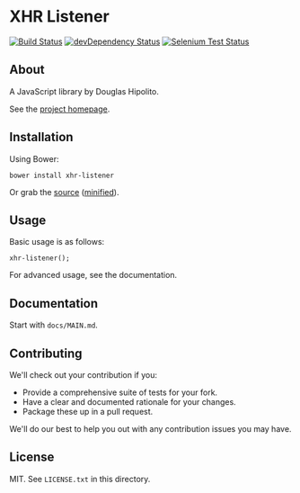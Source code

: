 # XHR Listener

[![Build Status](https://secure.travis-ci.org/douglashipolito/xhr-listener.svg?branch=master)](http://travis-ci.org/douglashipolito/xhr-listener)
[![devDependency Status](https://david-dm.org/douglashipolito/xhr-listener/dev-status.svg)](https://david-dm.org/douglashipolito/xhr-listener#info=devDependencies)
[![Selenium Test Status](https://saucelabs.com/browser-matrix/xhr-listener.svg)](https://saucelabs.com/u/xhr-listener)

## About

A JavaScript library by Douglas Hipolito.

See the [project homepage](http://douglashipolito.github.io/xhr-listener).

## Installation

Using Bower:

    bower install xhr-listener

Or grab the [source](https://github.com/douglashipolito/xhr-listener/dist/xhr-listener.js) ([minified](https://github.com/douglashipolito/xhr-listener/dist/xhr-listener.min.js)).

## Usage

Basic usage is as follows:

    xhr-listener();

For advanced usage, see the documentation.

## Documentation

Start with `docs/MAIN.md`.

## Contributing

We'll check out your contribution if you:

* Provide a comprehensive suite of tests for your fork.
* Have a clear and documented rationale for your changes.
* Package these up in a pull request.

We'll do our best to help you out with any contribution issues you may have.

## License

MIT. See `LICENSE.txt` in this directory.
